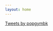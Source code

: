 ```yaml
---
layout: home
---
```


<a class="twitter-timeline" href="https://twitter.com/popgymbk">Tweets by popgymbk</a> <script async src="//platform.twitter.com/widgets.js" charset="utf-8"></script>

